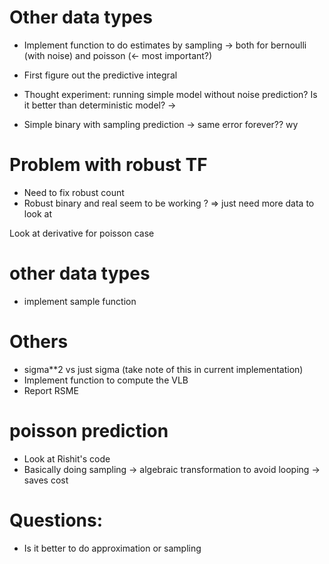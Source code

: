# Other data types
- Implement function to do estimates by sampling -> both for bernoulli (with noise)
and poisson (<- most important?)
- First figure out the predictive integral

- Thought experiment: running simple model without noise prediction? Is it better than
deterministic model? ->
- Simple binary with sampling prediction -> same error forever?? wy

# Problem with robust TF
- Need to fix robust count 
- Robust binary and real seem to be working ? => just need more data to look at

Look at derivative for poisson case



# other data types
- implement sample function

# Others
- sigma**2 vs just sigma (take note of this in current implementation)
- Implement function to compute the VLB
- Report RSME

# poisson prediction
- Look at Rishit's code
- Basically doing sampling -> algebraic transformation to avoid looping -> saves cost

# Questions: 
- Is it better to do approximation or sampling







